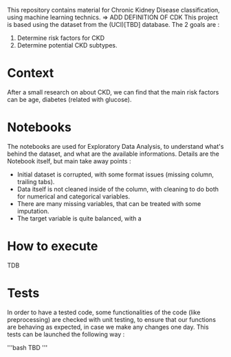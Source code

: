 
This repository contains material for Chronic Kidney Disease classification, using machine learning technics.
=> ADD DEFINITION OF CDK
This project is based using the dataset from the (UCI)[TBD] database.
The 2 goals are :
1. Determine risk factors for CKD
2. Determine potential CKD subtypes.

# Context
After a small research on about CKD, we can find that the main risk factors can be age, diabetes (related with glucose).


# Notebooks
The notebooks are used for Exploratory Data Analysis, to understand what's behind the dataset, and what are the available informations.
Details are the Notebook itself, but main take away points :
- Initial dataset is corrupted, with some format issues (missing column, trailing tabs).
- Data itself is not cleaned inside of the column, with cleaning to do both for numerical and categorical variables.
- There are many missing variables, that can be treated with some imputation.
- The target variable is quite balanced, with a 

# How to execute
TDB

# Tests
In order to have a tested code, some functionalities of the code (like preprocessing) are checked with unit testing, to ensure that our functions are behaving as expected, in case we make any changes one day.
This tests can be launched the following way :

'''bash
TBD
'''
